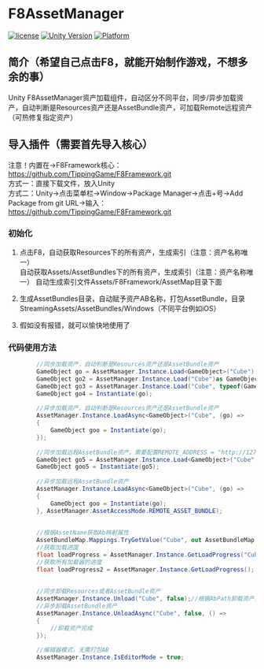 # F8AssetManager

[![license](http://img.shields.io/badge/license-MIT-green.svg)](https://opensource.org/licenses/MIT) 
[![Unity Version](https://img.shields.io/badge/unity-2021.3.15f1-blue)](https://unity.com) 
[![Platform](https://img.shields.io/badge/platform-Win%20%7C%20Android%20%7C%20iOS%20%7C%20Mac%20%7C%20Linux-orange)]() 

## 简介（希望自己点击F8，就能开始制作游戏，不想多余的事）
Unity F8AssetManager资产加载组件，自动区分不同平台，同步/异步加载资产，自动判断是Resources资产还是AssetBundle资产，可加载Remote远程资产（可热修复指定资产）

## 导入插件（需要首先导入核心）
注意！内置在->F8Framework核心：https://github.com/TippingGame/F8Framework.git  
方式一：直接下载文件，放入Unity  
方式二：Unity->点击菜单栏->Window->Package Manager->点击+号->Add Package from git URL->输入：https://github.com/TippingGame/F8Framework.git  

### 初始化

1. 点击F8，自动获取Resources下的所有资产，生成索引（注意：资产名称唯一）  
          自动获取Assets/AssetBundles下的所有资产，生成索引（注意：资产名称唯一） 
          自动生成索引文件Assets/F8Framework/AssetMap目录下面  
          
2. 生成AssetBundles目录，自动赋予资产AB名称，打包AssetBundle，目录StreamingAssets/AssetBundles/Windows（不同平台例如iOS）  
          
3. 假如没有报错，就可以愉快地使用了  

### 代码使用方法
```C#
        //同步加载资产，自动判断是Resources资产还是AssetBundle资产
        GameObject go = AssetManager.Instance.Load<GameObject>("Cube");
        GameObject go2 = AssetManager.Instance.Load("Cube")as GameObject;
        GameObject go3 = AssetManager.Instance.Load("Cube", typeof(GameObject))as GameObject;
        GameObject go4 = Instantiate(go);
        
        //异步加载资产，自动判断是Resources资产还是AssetBundle资产
        AssetManager.Instance.LoadAsync<GameObject>("Cube", (go) =>
        {
            GameObject goo = Instantiate(go);
        });
        
        //同步加载远程AssetBundle资产，需要配置REMOTE_ADDRESS = "http://127.0.0.1:6789/remote"
        GameObject go5 = AssetManager.Instance.Load<GameObject>("Cube", AssetManager.AssetAccessMode.REMOTE_ASSET_BUNDLE);
        GameObject goo5 = Instantiate(go5);
        
        //异步加载远程AssetBundle资产
        AssetManager.Instance.LoadAsync<GameObject>("Cube", (go) =>
        {
            GameObject goo = Instantiate(go);
        }, AssetManager.AssetAccessMode.REMOTE_ASSET_BUNDLE);
        
        
        //根据AssetName获取Ab映射属性
        AssetBundleMap.Mappings.TryGetValue("Cube", out AssetBundleMap.AssetMapping assetMapping);
        //获取加载进度
        float loadProgress = AssetManager.Instance.GetLoadProgress("Cube");
        //获取所有加载器的进度
        float loadProgress2 = AssetManager.Instance.GetLoadProgress();
        
        
        //同步卸载Resources或者AssetBundle资产
        AssetManager.Instance.Unload("Cube", false);//根据AbPath卸载资产，如果设置为 true，将卸载目标依赖的所有资源，
        //异步卸载AssetBundle资产
        AssetManager.Instance.UnloadAsync("Cube", false, () =>
        {
            //卸载资产完成
        });
        
        //编辑器模式，无需打包AB
        AssetManager.Instance.IsEditorMode = true;
```


